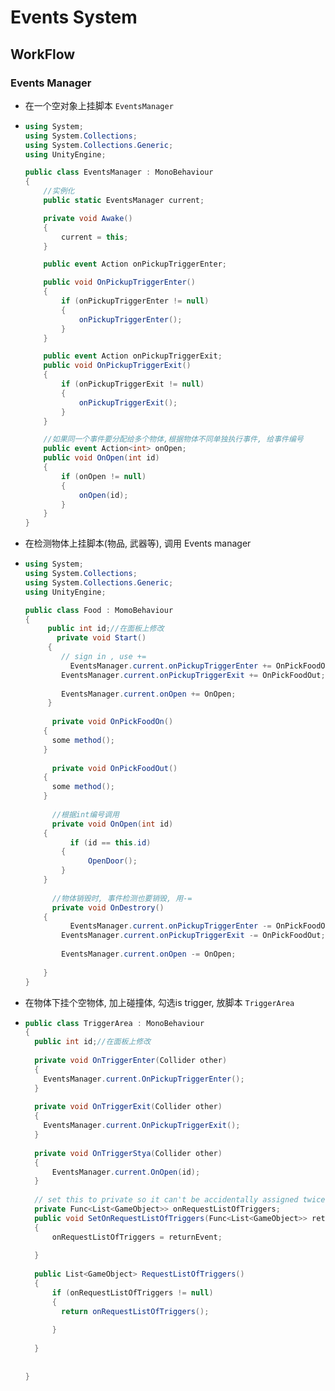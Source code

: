 # Events System

## WorkFlow

### Events Manager

- 在一个空对象上挂脚本 `EventsManager`

- ```csharp
  using System;
  using System.Collections;
  using System.Collections.Generic;
  using UnityEngine;
  
  public class EventsManager : MonoBehaviour
  {
      //实例化 
      public static EventsManager current;
  
      private void Awake()
      {
          current = this;
      }
  
      public event Action onPickupTriggerEnter;
  
      public void OnPickupTriggerEnter()
      {
          if (onPickupTriggerEnter != null)
          {
              onPickupTriggerEnter();
          }
      }
  
      public event Action onPickupTriggerExit;
      public void OnPickupTriggerExit()
      {
          if (onPickupTriggerExit != null)
          {
              onPickupTriggerExit();
          }
      }
  
      //如果同一个事件要分配给多个物体,根据物体不同单独执行事件, 给事件编号
      public event Action<int> onOpen;
      public void OnOpen(int id)
      {
          if (onOpen != null)
          {
              onOpen(id);
          }
      }
  }
  ```

- 在检测物体上挂脚本(物品, 武器等), 调用 Events manager

- ```csharp
  using System;
  using System.Collections;
  using System.Collections.Generic;
  using UnityEngine;
  
  public class Food : MomoBehaviour
  {
       public int id;//在面板上修改
  		 private void Start()
       {
          // sign in , use +=
         	EventsManager.current.onPickupTriggerEnter += OnPickFoodOn;
          EventsManager.current.onPickupTriggerExit += OnPickFoodOut;
         
          EventsManager.current.onOpen += OnOpen;
       }
    
    	private void OnPickFoodOn()
      {
        some method();
      }
    
    	private void OnPickFoodOut()
      {
        some method();
      }	 
    
    	//根据int编号调用
    	private void OnOpen(int id)
      {
        	if (id == this.id)
          {
          		OpenDoor();  
          }
      }
    
    	//物体销毁时, 事件检测也要销毁, 用-=
    	private void OnDestrory()
      {
        	EventsManager.current.onPickupTriggerEnter -= OnPickFoodOn;
          EventsManager.current.onPickupTriggerExit -= OnPickFoodOut;
         
          EventsManager.current.onOpen -= OnOpen;
        
      }
  }
  ```

- 在物体下挂个空物体, 加上碰撞体, 勾选is trigger, 放脚本 `TriggerArea`

- ```csharp
  public class TriggerArea : MonoBehaviour
  {
    public int id;//在面板上修改
    
    private void OnTriggerEnter(Collider other)
    {
      EventsManager.current.OnPickupTriggerEnter(); 
    }
    
    private void OnTriggerExit(Collider other)
    {
      EventsManager.current.OnPickupTriggerExit(); 
    }
    
    private void OnTriggerStya(Collider other)
    {
      	EventsManager.current.OnOpen(id);
    }
    
    // set this to private so it can't be accidentally assigned twice
    private Func<List<GameObject>> onRequestListOfTriggers;
    public void SetOnRequestListOfTriggers(Func<List<GameObject>> returnEvent )
    {
      	onRequestListOfTriggers = returnEvent;
      
    }
    
    public List<GameObject> RequestListOfTriggers()
    {
      	if (onRequestListOfTriggers != null)
        {
          return onRequestListOfTriggers();
          
        }
      
    }
      
    
  }
  ```

  



